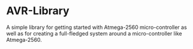 # AVR-Library
A simple library for getting started with Atmega-2560 micro-controller as well as for creating a full-fledged system around a micro-controller like Atmega-2560.
